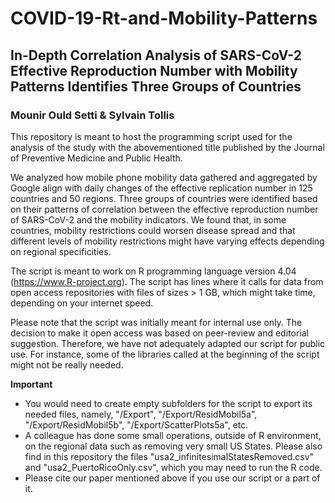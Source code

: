 # COVID-19-Rt-and-Mobility-Patterns
## In-Depth Correlation Analysis of SARS-CoV-2 Effective Reproduction Number with Mobility Patterns Identifies Three Groups of Countries
### Mounir Ould Setti & Sylvain Tollis

This repository is meant to host the programming script used for the analysis of the study with the abovementioned title published by the Journal of Preventive Medicine and Public Health.

We analyzed how mobile phone mobility data gathered and aggregated by Google align with daily changes of the effective replication number in 125 countries and 50 regions.
Three groups of countries were identified based on their patterns of correlation between the effective reproduction number of SARS-CoV-2 and the mobility indicators. We found that, in some countries, mobility restrictions could worsen disease spread and that different levels of mobility restrictions might have varying effects depending on regional specificities.

The script is meant to work on R programming language version 4.04 (https://www.R-project.org).
The script has lines where it calls for data from open access repositories with files of sizes > 1 GB, which might take time, depending on your internet speed.

Please note that the script was initially meant for internal use only. The decision to make it open access was based on peer-review and editorial suggestion. Therefore, we have not adequately adapted our script for public use. For instance, some of the libraries called at the beginning of the script might not be really needed.

**Important**
- You would need to create empty subfolders for the script to export its needed files, namely, "/Export", "/Export/ResidMobil5a", "/Export/ResidMobil5b", "/Export/ScatterPlots5a", etc.
- A colleague has done some small operations, outside of R environment, on the regional data such as removing very small US States. Please also find in this repository the files "usa2_infinitesimalStatesRemoved.csv" and "usa2_PuertoRicoOnly.csv", which you may need to run the R code.
- Please cite our paper mentioned above if you use our script or a part of it.



